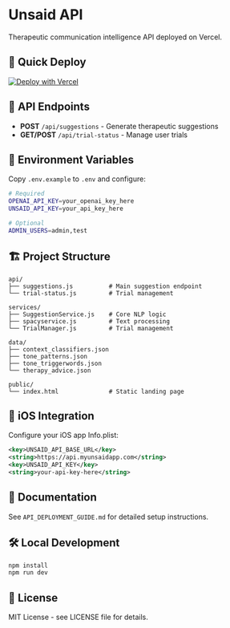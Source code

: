 # Unsaid API

Therapeutic communication intelligence API deployed on Vercel.

## 🚀 Quick Deploy

[![Deploy with Vercel](https://vercel.com/button)](https://vercel.com/new/clone?repository-url=https://github.com/jwgray1010/Unsaid)

## 📡 API Endpoints

- **POST** `/api/suggestions` - Generate therapeutic suggestions
- **GET/POST** `/api/trial-status` - Manage user trials

## 🔧 Environment Variables

Copy `.env.example` to `.env` and configure:

```bash
# Required
OPENAI_API_KEY=your_openai_key_here
UNSAID_API_KEY=your_api_key_here

# Optional
ADMIN_USERS=admin,test
```

## 🏗️ Project Structure

```
api/
├── suggestions.js          # Main suggestion endpoint
└── trial-status.js         # Trial management

services/
├── SuggestionService.js    # Core NLP logic
├── spacyservice.js         # Text processing
└── TrialManager.js         # Trial management

data/
├── context_classifiers.json
├── tone_patterns.json
├── tone_triggerwords.json
└── therapy_advice.json

public/
└── index.html              # Static landing page
```

## 🔗 iOS Integration

Configure your iOS app Info.plist:

```xml
<key>UNSAID_API_BASE_URL</key>
<string>https://api.myunsaidapp.com</string>
<key>UNSAID_API_KEY</key>
<string>your-api-key-here</string>
```

## 📖 Documentation

See `API_DEPLOYMENT_GUIDE.md` for detailed setup instructions.

## 🛠️ Local Development

```bash
npm install
npm run dev
```

## 📝 License

MIT License - see LICENSE file for details.
